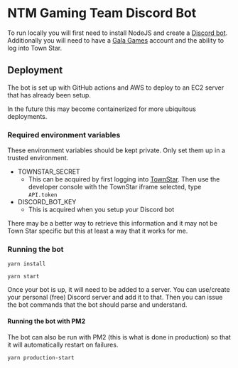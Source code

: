 # NTM Gaming Team Discord Bot

To run locally you will first need to install NodeJS and create
a [Discord bot](https://discord.com/developers/applications). Additionally you will need to have
a [Gala Games](https://app.gala.games/about) account and the ability to log into Town Star.

## Deployment

The bot is set up with GitHub actions and AWS to deploy to an EC2 server that has already been setup.

In the future this may become containerized for more ubiquitous deployments.

### Required environment variables

These environment variables should be kept private. Only set them up in a trusted environment.

- TOWNSTAR_SECRET
    - This can be acquired by first logging into [TownStar](https://app.gala.games/games/town-star/play/). Then use the
      developer console with the TownStar iframe selected, type `API.token`
- DISCORD_BOT_KEY
    - This is acquired when you setup your Discord bot

There may be a better way to retrieve this information and it may not be Town Star specific but this at least a way that
it works for me.

### Running the bot

```
yarn install
```

```
yarn start
```

Once your bot is up, it will need to be added to a server. You can use/create your personal (free) Discord server and
add it to that. Then you can issue the bot commands that the bot should parse and understand.

#### Running the bot with PM2

The bot can also be run with PM2 (this is what is done in production) so that it will automatically restart on failures.

```
yarn production-start
```
